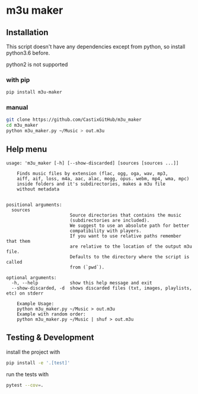 # m3u maker
## Installation
This script doesn't have any dependencies except from python, so install python3.6 before.

python2 is not supported

### with pip
```bash
pip install m3u-maker

```
### manual
```bash
git clone https://github.com/CastixGitHub/m3u_maker
cd m3u_maker
python m3u_maker.py ~/Music > out.m3u
```
## Help menu
```
usage: 'm3u_maker [-h] [--show-discarded] [sources [sources ...]]

    Finds music files by extension (flac, ogg, oga, wav, mp3,
    aiff, aif, loss, m4a, aac, alac, mogg, opus. webm, mp4, wma, mpc)
    inside folders and it's subdirectories, makes a m3u file
    without metadata
    

positional arguments:
  sources               
                        Source directories that contains the music
                        (subdirectories are included).
                        We suggest to use an absolute path for better
                        compatibility with players.
                        If you want to use relative paths remember that them
                        are relative to the location of the output m3u file.
                        Defaults to the directory where the script is called
                        from (`pwd`).

optional arguments:
  -h, --help            show this help message and exit
  --show-discarded, -d  shows discarded files (txt, images, playlists, etc) on stderr

    Example Usage:
    python m3u_maker.py ~/Music > out.m3u
    Example with random order:
    python m3u_maker.py ~/Music | shuf > out.m3u
```
## Testing & Development

install the project with
```bash
pip install -e '.[test]'
```
run the tests with
```bash
pytest --cov=.
```
